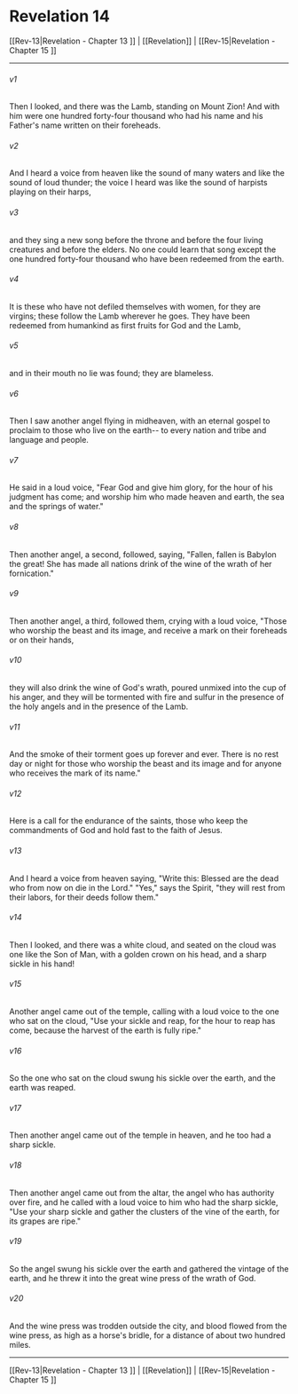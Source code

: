 # Revelation 14

[[Rev-13|Revelation - Chapter 13 ]] | [[Revelation]] | [[Rev-15|Revelation - Chapter 15 ]]
***

###### v1
Then I looked, and there was the Lamb, standing on Mount Zion! And with him were one hundred forty-four thousand who had his name and his Father's name written on their foreheads.
###### v2
And I heard a voice from heaven like the sound of many waters and like the sound of loud thunder; the voice I heard was like the sound of harpists playing on their harps,
###### v3
and they sing a new song before the throne and before the four living creatures and before the elders. No one could learn that song except the one hundred forty-four thousand who have been redeemed from the earth.
###### v4
It is these who have not defiled themselves with women, for they are virgins; these follow the Lamb wherever he goes. They have been redeemed from humankind as first fruits for God and the Lamb,
###### v5
and in their mouth no lie was found; they are blameless.
###### v6
Then I saw another angel flying in midheaven, with an eternal gospel to proclaim to those who live on the earth-- to every nation and tribe and language and people.
###### v7
He said in a loud voice, "Fear God and give him glory, for the hour of his judgment has come; and worship him who made heaven and earth, the sea and the springs of water."
###### v8
Then another angel, a second, followed, saying, "Fallen, fallen is Babylon the great! She has made all nations drink of the wine of the wrath of her fornication."
###### v9
Then another angel, a third, followed them, crying with a loud voice, "Those who worship the beast and its image, and receive a mark on their foreheads or on their hands,
###### v10
they will also drink the wine of God's wrath, poured unmixed into the cup of his anger, and they will be tormented with fire and sulfur in the presence of the holy angels and in the presence of the Lamb.
###### v11
And the smoke of their torment goes up forever and ever. There is no rest day or night for those who worship the beast and its image and for anyone who receives the mark of its name."
###### v12
Here is a call for the endurance of the saints, those who keep the commandments of God and hold fast to the faith of Jesus.
###### v13
And I heard a voice from heaven saying, "Write this: Blessed are the dead who from now on die in the Lord." "Yes," says the Spirit, "they will rest from their labors, for their deeds follow them."
###### v14
Then I looked, and there was a white cloud, and seated on the cloud was one like the Son of Man, with a golden crown on his head, and a sharp sickle in his hand!
###### v15
Another angel came out of the temple, calling with a loud voice to the one who sat on the cloud, "Use your sickle and reap, for the hour to reap has come, because the harvest of the earth is fully ripe."
###### v16
So the one who sat on the cloud swung his sickle over the earth, and the earth was reaped.
###### v17
Then another angel came out of the temple in heaven, and he too had a sharp sickle.
###### v18
Then another angel came out from the altar, the angel who has authority over fire, and he called with a loud voice to him who had the sharp sickle, "Use your sharp sickle and gather the clusters of the vine of the earth, for its grapes are ripe."
###### v19
So the angel swung his sickle over the earth and gathered the vintage of the earth, and he threw it into the great wine press of the wrath of God.
###### v20
And the wine press was trodden outside the city, and blood flowed from the wine press, as high as a horse's bridle, for a distance of about two hundred miles.

***

[[Rev-13|Revelation - Chapter 13 ]] | [[Revelation]] | [[Rev-15|Revelation - Chapter 15 ]]
